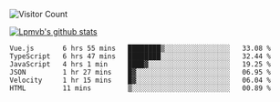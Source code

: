 ![Visitor Count](https://profile-counter.glitch.me/Lpmvb/count.svg)

[![Lpmvb's github stats](https://github-readme-stats.vercel.app/api?username=lpmvb&show_icons=true&title_color=fff&icon_color=79ff97&text_color=9f9f9f&bg_color=151515)](https://github.com/anuraghazra/github-readme-stats)

<!--
Here are some ideas to get you started:

- 🔭 I’m currently working on ...
- 🌱 I’m currently learning ...
- 👯 I’m looking to collaborate on ...
- 🤔 I’m looking for help with ...
- 💬 Ask me about ...
- 📫 How to reach me: ...
- 😄 Pronouns: ...
- ⚡ Fun fact: ...
-->

<!--START_SECTION:waka-->

```text
Vue.js       6 hrs 55 mins   ████████▒░░░░░░░░░░░░░░░░   33.08 %
TypeScript   6 hrs 47 mins   ████████░░░░░░░░░░░░░░░░░   32.44 %
JavaScript   4 hrs 1 min     ████▓░░░░░░░░░░░░░░░░░░░░   19.25 %
JSON         1 hr 27 mins    █▓░░░░░░░░░░░░░░░░░░░░░░░   06.95 %
Velocity     1 hr 15 mins    █▓░░░░░░░░░░░░░░░░░░░░░░░   06.04 %
HTML         11 mins         ▒░░░░░░░░░░░░░░░░░░░░░░░░   00.89 %
```

<!--END_SECTION:waka-->
